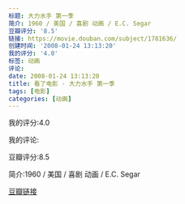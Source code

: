 ```yaml
---
标题: 大力水手 第一季
简介: 1960 / 美国 / 喜剧 动画 / E.C. Segar
豆瓣评分: '8.5'
链接: https://movie.douban.com/subject/1781636/
创建时间: '2008-01-24 13:13:20'
我的评分: '4.0'
标签: 动画
评论:
date: 2008-01-24 13:13:20
title: 看了电影 - 大力水手 第一季
tags: [电影]
categories: [动画]
---
```


我的评分:4.0

我的评论:

豆瓣评分:8.5

简介:1960 / 美国 / 喜剧 动画 / E.C. Segar

[豆瓣链接](https://movie.douban.com/subject/1781636/)


